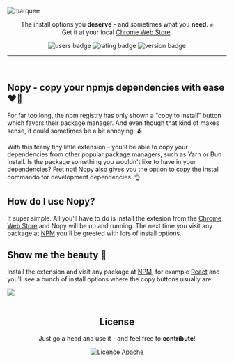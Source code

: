 ![marquee](https://user-images.githubusercontent.com/14088342/191090186-dee78d64-2455-4976-9e5d-3fd58946b36d.png)

<p align="center">
  <p align="center">
    The install options you <strong>deserve</strong> - and sometimes what you <strong>need</strong>. ✊</br>
		Get it at your local <a href="change this later">Chrome Web Store</a>.
	</p>
  <p align="center">
    <img alt='users badge' src='https://img.shields.io/chrome-web-store/users/beakjccmjlmlnflidghcnkklaiaockdg?color=FFD3B4&style=flat-square' />
    <img alt='rating badge' src='https://img.shields.io/chrome-web-store/stars/beakjccmjlmlnflidghcnkklaiaockdg?color=D5ECC2&style=flat-square' />
    <img alt='version badge' src='https://img.shields.io/badge/version-1.0.2-blue.svg?color=98DDCA&style=flat-square' />
  </p>
</div>

<hr><br>

## Nopy - copy your npmjs dependencies with ease ❤️‍🔥

For far too long, the npm registry has only shown a "copy to install" button which favors their package manager. And even though that kind of makes sense, it could sometimes be a bit annoying. 🫂

With this teeny tiny little extension - you'll be able to copy your dependencies from other popular package managers, such as Yarn or Bun install. Is the package something you wouldn't like to have in your dependencies? Fret not! Nopy also gives you the option to copy the install commando for development dependencies. 👌

## How do I use Nopy?

It super simple. All you'll have to do is install the extesion from the [Chrome Web Store](CHANGE_THIS) and Nopy will be up and running. The next time you visit any package at [NPM](https://www.npmjs.com/) you'll be greeted with lots of install options.

## Show me the beauty 💅

Install the extension and visit any package at [NPM](https://www.npmjs.com/), for example [React](https://www.npmjs.com/package/react) and you'll see a bunch of install options where the copy buttons usually are. 

<div width="100%">
  <img src="Change this later" />
</div >

<br>

 <div align="center">
	<h2>License</h2>
	<p>Just go a head and use it - and feel free to <strong>contribute</strong>!</p>
  <img alt='Licence Apache' src='https://img.shields.io/github/license/ntwigs/nopy?style=flat-square' />
</div>